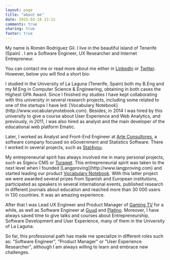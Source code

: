 ```yaml
---
layout: page
title: "about me"
date: 2015-03-10 13:12
comments: true
sharing: true
footer: true
---
```


  <p>My name is Romén Rodríguez Gil. I live in the beautiful island of Tenerife (Spain) . I am a Software Engineer, UX Researcher and Internet Entrepreneur.</p>
  <p>You can contact me or read more about me either in <a href="http://www.linkedin.com/in/romenrg/en"LinkedIn>LinkedIn</a> or <a href="http://www.twitter.com/romenrg">Twitter</a>. However, below you will find a short bio:</p>
  <p>I studied in the University of La Laguna (Tenerife, Spain) both my B.Eng and my M.Eng in Computer Science & Engineering, obtaining in both cases the Highest GPA Award. Since I finished my studies I have kept collaborating with this university in several research projects, including some related to one of the startups I have led: [Vocabulary Notebook](http://www.vocabularynotebook.com). Besides, in 2014 I was hired by this university to give a course about User Experience and Web Analytics, and previously, in 2011, I was also hired as analyst and the main developer of the educational web platform Ematic.</p>
  <p> Later, I worked as Analyst and Front-End Engineer at <a href="http://www.arte-consultores.com">Arte Consultores</a>, a software company focused on eGovernment and Statistics Software. There I worked in several projects, such as <a href="http://www.stat4you.com">Stat4you</a>.</p>
  <p>My entrepreneurial spirit has always involved me in many personal projects, such as Sigecu CMS or <a href="http://www.turawetproject.org">Turawet</a>. This entrepreneurial spirit was taken to the next level when I founded [Langproving](http://www.langproving.com) and started leading our product <a href="https://www.vocabularynotebook.com">Vocabulary Notebook</a>. With this latter project we were awarded several prizes from Spanish and European institutions, participated as speakers in several international events, published research in different journals about education and reached more than 30 000 users in 130 countries. It was an amazing experience.</p>
  <p>After that I was Lead UX Engineer and Product Manager of <a href="http://www.gaming.tv">Gaming TV</a> for a while, as well as Software Engineer at <a href="http://www.guud.tv">Guud</a> and <a href="http://www.gobiernodecanarias.org/platino/">Platino</a>. Moreover, I have always saved time to give talks and courses about Entrepreneurship, Software Development and User Experience, many of them in the University of La Laguna.</p>
  <p>So far, this professional path has made me specialize in different roles such as: "Software Engineer", "Product Manager" or "User Experience Researcher", although I am always willing to learn and embrace new challenges.</p>
